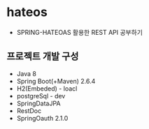 # hateos
- SPRING-HATEOAS 활용한 REST API 공부하기 

## 프로젝트 개발 구성
- Java 8
- Spring Boot(+Maven) 2.6.4
- H2(Embeded) - loacl
- postgreSql - dev
- SpringDataJPA
- RestDoc
- SpringOauth 2.1.0